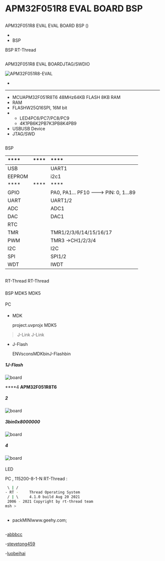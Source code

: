 # APM32F051R8 EVAL BOARD BSP 

## 

 APM32F051R8 EVAL EVAL BOARD BSP () 



- 
- BSP 

 BSP RT-Thread 

## 

APM32F051R8 EVAL BOARDJTAG/SWDIO

![APM32F051R8-EVAL](figures/APM32F051R8-EVAL.png)

- [ ](https://www.geehy.com/support/apm32?id=192)


 **** 

- MCUAPM32F051R8T6 48MHz64KB FLASH 8KB RAM
-  RAM
-  FLASHW25Q16SPI, 16M bit
- 
  - LED4PC6/PC7/PC8/PC9
  - 4K1PB6K2PB7K3PB8K4PB9
- USBUSB Device
-  JTAG/SWD

## 

 BSP 

| **** | **** | ****                             |
| :----------- | :----------: | :------------------------------------ |
| USB |          |  UART1       |
| EEPROM |  | i2c1 |
| **** | **** | ****                             |
| GPIO         |          | PA0, PA1... PF10 ---> PIN: 0, 1...89 |
| UART         |          | UART1/2                               |
| ADC          |          | ADC1                              |
| DAC          |          | DAC1                                  |
| RTC          |          |             |
| TMR          |          | TMR1/2/3/6/14/15/16/17     |
| PWM          |          | TMR3 ->CH1/2/3/4                      |
| I2C          |          | I2C                               |
| SPI          |          | SPI1/2                              |
| WDT          |          | IWDT                                  |

## 

 RT-Thread  RT-Thread  


### 

 BSP MDK5  MDK5 

#### 

 PC

#### 
- MDK

    project.uvprojx  MDK5 

>  J-Link  J-Link 

- J-Flash

  ENVsconsMDKbinJ-Flashbin

##### 1J-Flash

![board](figures/JFlash_Leader_01.png)

****4 **APM32F051R8T6** 

##### 2

![board](figures/JFlash_Leader_02.png)
##### 3bin0x8000000
![board](figures/JFlash_Leader_03.png)
##### 4
![board](figures/JFlash_Leader_04.png)

#### 

LED 

 PC , 115200-8-1-N RT-Thread :

```bash
 \ | /
- RT -     Thread Operating System
 / | \     4.1.0 build Aug 20 2021
 2006 - 2021 Copyright by rt-thread team
msh >
```
## 

- packMINIwww.geehy.com;

## 

-[abbbcc ](https://gitee.com/abbbcc)

-[stevetong459 ](https://github.com/stevetong459)

-[luobeihai](https://github.com/luobeihai)